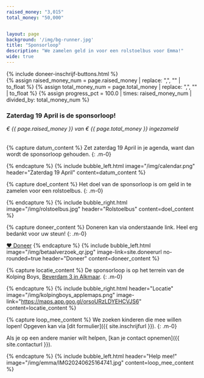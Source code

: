 ```yaml
---
raised_money: "3,015"
total_money: "50,000"


layout: page
background: '/img/bg-runner.jpg'
title: "Sponsorloop"
description: "We zamelen geld in voor een rolstoelbus voor Emma!"
wide: true
---
```


<div class="col-lg-11 mx-auto">
{% include doneer-inschrijf-buttons.html %}
</div>
<!-- This calculates the percentage, which is used for the progress bar -->
{% assign raised_money_num = page.raised_money | replace: ",", "" | to_float %}
{% assign total_money_num = page.total_money | replace: ",", "" | to_float %}
{% assign progress_pct = 100.0 | times: raised_money_num | divided_by: total_money_num %}


<div class="progress-bg col-lg-11 mx-auto">
    <h3 id="countdown">Zaterdag 19 April is de sponsorloop! </h3>
    <div class="progress">
        <div class="progress-bar active" role="progressbar" aria-valuemin="0" aria-valuemax="100" style="width: {{ progress_pct }}%;" aria-valuenow="{{ progress_pct }}">
        </div>
    </div>
    <h6 style="margin-top: 10px;">€ {{ page.raised_money }} van € {{ page.total_money }} ingezameld</h6>
</div>

{% capture datum_content %}
Zet zaterdag 19 April in je agenda, want dan wordt de sponsorloop gehouden.
{: .m-0}

{% endcapture %}
{% include bubble_left.html image="/img/calendar.png" header="Zaterdag 19 April"
content=datum_content %}

{% capture doel_content %}
Het doel van de sponsorloop is om geld in te zamelen voor een rolstoelbus.
{: .m-0}

{% endcapture %}
{% include bubble_right.html image="/img/rolstoelbus.jpg" header="Rolstoelbus"
content=doel_content %}


{% capture doneer_content %}
Doneren kan via onderstaande link. Heel erg bedankt voor uw steun!
{: .m-0}

<a class="btn-xl btn-danger col-5" href="{{ site.doneerurl }}">&#10084;&#65038; Doneer</a>
{% endcapture %}
{% include bubble_left.html image="/img/betaalverzoek_qr.jpg" image-link=site.doneerurl no-rounded=true header="Doneer"
content=doneer_content %}

{% capture locatie_content %}
De sponsorloop is op het terrein van de Kolping Boys, [Beverdam 3 in Alkmaar](https://maps.app.goo.gl/orsoURzLDYEHCVJS6).
{: .m-0}

{% endcapture %}
{% include bubble_right.html header="Locatie"
image="/img/kolpingboys_applemaps.png" image-link="https://maps.app.goo.gl/orsoURzLDYEHCVJS6"
content=locatie_content %}


{% capture loop_mee_content %}
We zoeken kinderen die mee willen lopen! Opgeven kan via [dit formulier]({{ site.inschrijfurl }}).
{: .m-0}

Als je op een andere manier wilt helpen, [kan je contact opnemen]({{ site.contacturl }}).

{% endcapture %}
{% include bubble_left.html header="Help mee!" image="/img/emma/IMG20240625164741.jpg"
content=loop_mee_content %}
